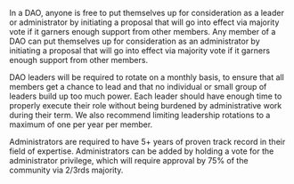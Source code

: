 In a DAO, anyone is free to put themselves up for consideration as a leader or administrator by initiating a proposal that will go into effect via majority vote if it garners enough support from other members. Any member of a DAO can put themselves up for consideration as an administrator by initiating a proposal that will go into effect via majority vote if it garners enough support from other members.

DAO leaders will be required to rotate on a monthly basis, to ensure that all members get a chance to lead and that no individual or small group of leaders build up too much power. Each leader should have enough time to properly execute their role without being burdened by administrative work during their term. We also recommend limiting leadership rotations to a maximum of one per year per member.

Administrators are required to have 5+ years of proven track record in their field of expertise. Administrators can be added by holding a vote for the administrator privilege, which will require approval by 75% of the community via 2/3rds majority.
